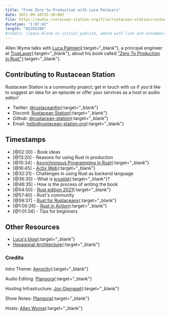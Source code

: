 ```yaml
---
title: "From Zero to Production with Luca Palmieri"
date: 2021-09-10T15:30:00Z
file: https://audio.rustacean-station.org/file/rustacean-station/rustacean-station-e036-luca-palmieri.mp3
duration: "1:07:42"
length: "65103280"
#reddit: (leave blank on initial publish, amend with link and uncomment this line after Reddit thread has been posted)
---
```

Allen Wyma talks with [Luca Palmieri](https://twitter.com/algo_luca){:target="_blank"}, a principal engineer at [TrueLayer](https://truelayer.com/){:target="_blank"}, about his book called ["Zero To Production in Rust"](https://www.zero2prod.com/){:target="_blank"}.

## Contributing to Rustacean Station

Rustacean Station is a community project; get in touch with us if you'd like to suggest an idea for an episode or offer your services as a host or audio editor!

- Twitter: [@rustaceanfm](https://twitter.com/rustaceanfm){:target="_blank"}
- Discord: [Rustacean Station](https://discord.gg/cHc3Gyc){:target="_blank"}
- Github: [@rustacean-station](https://github.com/rustacean-station/){:target="_blank"}
- Email: [hello@rustacean-station.org](mailto:hello@rustacean-station.org){:target="_blank"}

## Timestamps 
- [@02:30] - Book ideas
- [@13:20] - Reasons for using Rust in production
- [@10:34] - [Asynchronous Programming in Rust](https://rust-lang.github.io/async-book/08_ecosystem/00_chapter.html){:target="_blank"}
- [@16:45] - [Actix Web](https://github.com/actix/actix-web){:target="_blank"}
- [@32:21] - Challenges in using Rust as backend language 
- [@36:30] - What is [krustlet](https://krustlet.dev/){:target="_blank"}?
- [@46:35] - How is the process of writing the book 
- [@54:50] - [Rust edition 2021](https://doc.rust-lang.org/edition-guide/rust-2021/index.html){:target="_blank"}
- [@57:40] - Rust's community
- [@59:37] - [Rust for Rustaceans](https://nostarch.com/rust-rustaceans){:target="_blank"}
- [@1:00:26] - [Rust in Action](https://www.manning.com/books/rust-in-action){:target="_blank"}
- [@1:01:34] - Tips for beginners

## Other Resources
- [Luca's blog](https://lpalmieri.com){:target="_blank"}
- [Hexagonal Architecture](https://en.wikipedia.org/wiki/Hexagonal_architecture_(software)){:target="_blank"}

### Credits

Intro Theme: [Aerocity](https://twitter.com/AerocityMusic){:target="_blank"}

Audio Editing: [Plangora](https://twitter.com/plangora){:target="_blank"}

Hosting Infrastructure: [Jon Gjengset](https://twitter.com/jonhoo/){:target="_blank"}

Show Notes: [Plangora](https://twitter.com/plangora){:target="_blank"}

Hosts: [Allen Wyma](https://twitter.com/allenwyma){:target="_blank"}
